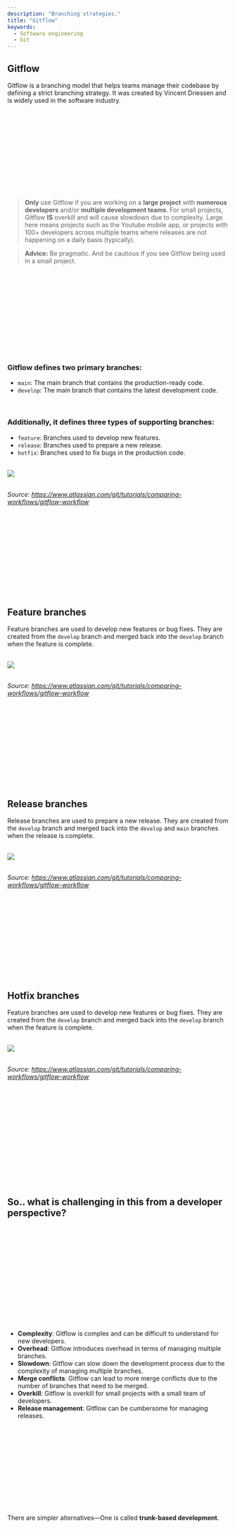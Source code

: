 ```yaml
---
description: "Branching strategies."
title: "Gitflow"
keywords:
  - Software engineering
  - Git
---
```


## Gitflow

Gitflow is a branching model that helps teams manage their codebase by defining a strict branching strategy. It was created by Vincent Driessen and is widely used in the software industry.

</br>
</br>
</br>
</br>
</br>
</br>
</br>
</br>
</br>
</br>
</br>

> **Only** use Gitflow if you are working on a **large project** with **numerous developers** and/or **multiple development teams**. For small projects, Gitflow **IS** overkill and will cause slowdown due to complexity. Large here means projects such as the Youtube mobile app, or projects with 100+ developers across multiple teams where releases are not happening on a daily basis (typically).

> **Advice:** Be pragmatic. And be cautious if you see Gitflow being used in a small project.

</br>
</br>
</br>
</br>
</br>
</br>
</br>
</br>
</br>
</br>
</br>

### Gitflow defines two primary branches:

- `main`: The main branch that contains the production-ready code.
- `develop`: The main branch that contains the latest development code.

</br>

### Additionally, it defines three types of supporting branches:

- `feature`: Branches used to develop new features.
- `release`: Branches used to prepare a new release.
- `hotfix`: Branches used to fix bugs in the production code.

</br>

<div style="background-color: white;">
<img src="../../images/lessons/git/gitflow-primary-branches.svg" />
</div>

</br>

*Source: https://www.atlassian.com/git/tutorials/comparing-workflows/gitflow-workflow*

</br>
</br>
</br>
</br>
</br>
</br>
</br>
</br>
</br>
</br>
</br>

## Feature branches

Feature branches are used to develop new features or bug fixes. They are created from the `develop` branch and merged back into the `develop` branch when the feature is complete.

</br>

<div style="background-color: white;">
<img src="../../images/lessons/git/feature-branches.svg" />
</div>

<!-- ![Feature branches](../../images/lessons/git/feature-branches.svg) -->

</br>

*Source: https://www.atlassian.com/git/tutorials/comparing-workflows/gitflow-workflow*

</br>
</br>
</br>
</br>
</br>
</br>
</br>
</br>
</br>
</br>
</br>

## Release branches

Release branches are used to prepare a new release. They are created from the `develop` branch and merged back into the `develop` and `main` branches when the release is complete.

</br>

<div style="background-color: white;">
<img src="../../images/lessons/git/release-branches.svg" />
</div>

</br>

*Source: https://www.atlassian.com/git/tutorials/comparing-workflows/gitflow-workflow*

</br>
</br>
</br>
</br>
</br>
</br>
</br>
</br>
</br>
</br>
</br>

## Hotfix branches

Feature branches are used to develop new features or bug fixes. They are created from the `develop` branch and merged back into the `develop` branch when the feature is complete.

</br>

<div style="background-color: white;">
<img src="../../images/lessons/git/hotfix-branches.svg" />
</div>

</br>

*Source: https://www.atlassian.com/git/tutorials/comparing-workflows/gitflow-workflow*

</br>
</br>
</br>
</br>
</br>
</br>
</br>
</br>
</br>
</br>
</br>
</br>
</br>

## So.. what is challenging in this from a developer perspective?

</br>
</br>
</br>
</br>
</br>
</br>
</br>
</br>
</br>
</br>
</br>
</br>
</br>

- **Complexity**: Gitflow is complex and can be difficult to understand for new developers.
- **Overhead**: Gitflow introduces overhead in terms of managing multiple branches.
- **Slowdown**: Gitflow can slow down the development process due to the complexity of managing multiple branches.
- **Merge conflicts**: Gitflow can lead to more merge conflicts due to the number of branches that need to be merged.
- **Overkill**: Gitflow is overkill for small projects with a small team of developers.
- **Release management**: Gitflow can be cumbersome for managing releases.

</br>
</br>
</br>
</br>
</br>
</br>
</br>
</br>
</br>
</br>
</br>

There are simpler alternatives—One is called **trunk-based development**.

</br>
</br>
